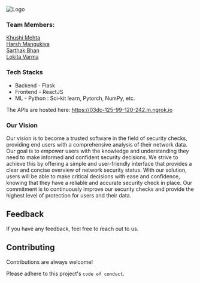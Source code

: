 ![Logo](https://drive.google.com/uc?export=download&id=1hn8s01PaRLRfiXWdM2kKqWLcyREhwmq6)

### Team Members:  
[Khushi Mehta](https://github.com/khushimehta24)  
[Harsh Mangukiya](https://github.com/harsh0989)  
[Sarthak Bhan](https://github.com/Sarthak3003)   
[Lokita Varma](https://github.com/lokita282)

### Tech Stacks
- Backend - Flask
- Frontend - ReactJS  
- ML - Python :  Sci-kit learn, Pytorch, NumPy, etc.

The APIs are hosted here:
https://03dc-125-99-120-242.in.ngrok.io

### Our Vision
Our vision is to become a trusted software in the field of security checks, providing end users with a comprehensive analysis of their network data. Our goal is to empower users with the knowledge and understanding they need to make informed and confident security decisions. We strive to achieve this by offering a simple and user-friendly interface that provides a clear and concise overview of network security status. With our solution, users will be able to make critical decisions with ease and confidence, knowing that they have a reliable and accurate security check in place. Our commitment is to continuously improve our security checks and provide the highest level of protection for users and their data.

## Feedback

If you have any feedback, feel free to reach out to us.


## Contributing

Contributions are always welcome!

Please adhere to this project's `code of conduct`.